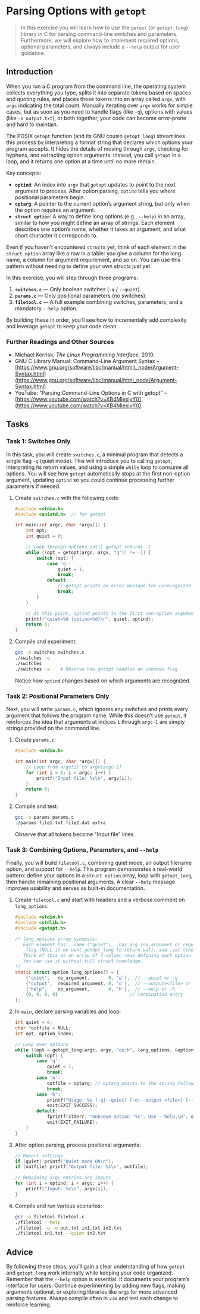 <!---
{
  "id": "2263c4f5-5034-48fa-beef-3d204473069c",
  "depends_on": ["5adc24d3-4054-453e-80dd-30a820be8ed3"],
  "author": "Stephan Bökelmann",
  "first_used": "2025-06-26",
  "keywords": ["C", "getopt", "optarg", "main", "command-line"]
}
--->

# Parsing Options with `getopt`

> In this exercise you will learn how to use the `getopt` (or `getopt_long`) library in C for parsing command-line switches and parameters. Furthermore, we will explore how to implement required options, optional parameters, and always include a `--help` output for user guidance.

## Introduction

When you run a C program from the command line, the operating system collects everything you type, splits it into separate tokens based on spaces and quoting rules, and places those tokens into an array called `argv`, with `argc` indicating the total count. Manually iterating over `argv` works for simple cases, but as soon as you need to handle flags (like `-q`), options with values (like `-o output.txt`), or both together, your code can become error‑prone and hard to maintain.

The POSIX `getopt` function (and its GNU cousin `getopt_long`) streamlines this process by interpreting a format string that declares which options your program accepts. It hides the details of moving through `argv`, checking for hyphens, and extracting option arguments. Instead, you call `getopt` in a loop, and it returns one option at a time until no more remain.

Key concepts:

* **`optind`**: An index into `argv` that `getopt` updates to point to the next argument to process. After option parsing, `optind` tells you where positional parameters begin.
* **`optarg`**: A pointer to the current option’s argument string, but only when the option requires an argument.
* **`struct option`**: A way to define long options (e.g., `--help`) in an array, similar to how you might define an array of strings. Each element describes one option’s name, whether it takes an argument, and what short character it corresponds to.

Even if you haven’t encountered `struct`s yet, think of each element in the `struct option` array like a row in a table: you give a column for the long name, a column for argument requirement, and so on. You can use this pattern without needing to define your own structs just yet.

In this exercise, you will step through three programs:

1. **`switches.c`** — Only boolean switches (`-q` / `--quiet`).
2. **`params.c`** — Only positional parameters (no switches).
3. **`filetool.c`** — A full example combining switches, parameters, and a mandatory `--help` option.

By building these in order, you’ll see how to incrementally add complexity and leverage `getopt` to keep your code clean.

### Further Readings and Other Sources

* Michael Kerrisk, *The Linux Programming Interface*, 2010.
* GNU C Library Manual: Command-Line Argument Syntax – [https://www.gnu.org/software/libc/manual/html\_node/Argument-Syntax.html](https://www.gnu.org/software/libc/manual/html_node/Argument-Syntax.html)
* YouTube: “Parsing Command-Line Options in C with getopt” – [https://www.youtube.com/watch?v=XB4MIexjvY0](https://www.youtube.com/watch?v=XB4MIexjvY0)

## Tasks

### Task 1: Switches Only

In this task, you will create `switches.c`, a minimal program that detects a single flag `-q` (quiet mode). This will introduce you to calling `getopt`, interpreting its return values, and using a simple `while` loop to consume all options. You will see how `getopt` automatically stops at the first non-option argument, updating `optind` so you could continue processing further parameters if needed.

1. Create `switches.c` with the following code:

   ```c
   #include <stdio.h>
   #include <unistd.h>  // for getopt

   int main(int argc, char *argv[]) {
       int opt;
       int quiet = 0;

       // Loop through options until getopt returns -1
       while ((opt = getopt(argc, argv, "q")) != -1) {
           switch (opt) {
               case 'q':
                   quiet = 1;
                   break;
               default:
                   // getopt prints an error message for unrecognized options
                   break;
           }
       }

       // At this point, optind points to the first non-option argument
       printf("quiet=%d (optind=%d)\n", quiet, optind);
       return 0;
   }
   ```

2. Compile and experiment:

   ```bash
   gcc -o switches switches.c
   ./switches -q
   ./switches
   ./switches -x    # Observe how getopt handles an unknown flag
   ```

   Notice how `optind` changes based on which arguments are recognized.

### Task 2: Positional Parameters Only

Next, you will write `params.c`, which ignores any switches and prints every argument that follows the program name. While this doesn’t use `getopt`, it reinforces the idea that arguments at indices `1` through `argc-1` are simply strings provided on the command line.

1. Create `params.c`:

   ```c
   #include <stdio.h>

   int main(int argc, char *argv[]) {
       // Loop from argv[1] to argv[argc-1]
       for (int i = 1; i < argc; i++) {
           printf("Input file: %s\n", argv[i]);
       }
       return 0;
   }
   ```

2. Compile and test:

   ```bash
   gcc -o params params.c
   ./params file1.txt file2.dat extra
   ```

   Observe that all tokens become "Input file" lines.

### Task 3: Combining Options, Parameters, and `--help`

Finally, you will build `filetool.c`, combining quiet mode, an output filename option, and support for `--help`. This program demonstrates a real-world pattern: define your options in a `struct option` array, loop with `getopt_long`, then handle remaining positional arguments. A clear `--help` message improves usability and serves as built-in documentation.

1. Create `filetool.c` and start with headers and a verbose comment on `long_options`:

   ```c
   #include <stdio.h>
   #include <stdlib.h>
   #include <getopt.h>

   /* long_options array synopsis:
      Each element has: .name ("quiet"), .has_arg (no_argument or required_argument),
      .flag (NULL if we want getopt_long to return val), and .val (the shortcut char).
      Think of this as an array of 4-column rows defining each option.
      You can use it without full struct knowledge.
   */
   static struct option long_options[] = {
       {"quiet",   no_argument,       0, 'q'},  // --quiet or -q
       {"output",  required_argument, 0, 'o'},  // --output=<file> or -o <file>
       {"help",    no_argument,       0, 'h'},  // --help or -h
       {0, 0, 0, 0}                           // termination entry
   };
   ```

2. In `main`, declare parsing variables and loop:

   ```c
   int quiet = 0;
   char *outfile = NULL;
   int opt, option_index;

   // Loop over options
   while ((opt = getopt_long(argc, argv, "qo:h", long_options, &option_index)) != -1) {
       switch (opt) {
           case 'q':
               quiet = 1;
               break;
           case 'o':
               outfile = optarg; // optarg points to the string following -o
               break;
           case 'h':
               printf("Usage: %s [-q|--quiet] [-o|--output <file>] [--help] <inputs>...\n", argv[0]);
               exit(EXIT_SUCCESS);
           default:
               fprintf(stderr, "Unknown option '%c'. Use --help.\n", optopt);
               exit(EXIT_FAILURE);
       }
   }
   ```

3. After option parsing, process positional arguments:

   ```c
   // Report settings
   if (quiet) printf("Quiet mode ON\n");
   if (outfile) printf("Output file: %s\n", outfile);

   // Remaining argv entries are inputs
   for (int i = optind; i < argc; i++) {
       printf("Input: %s\n", argv[i]);
   }
   ```

4. Compile and run various scenarios:

   ```bash
   gcc -o filetool filetool.c
   ./filetool --help
   ./filetool -q -o out.txt in1.txt in2.txt
   ./filetool in1.txt --quiet in2.txt
   ```

## Advice

By following these steps, you’ll gain a clear understanding of how `getopt` and `getopt_long` work internally while keeping your code organized. Remember that the `--help` option is essential: it documents your program’s interface for users. Continue experimenting by adding new flags, making arguments optional, or exploring libraries like `argp` for more advanced parsing features. Always compile often in `vim` and test each change to reinforce learning.
